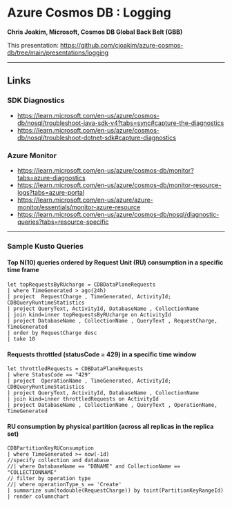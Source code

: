 # Azure Cosmos DB : Logging

**Chris Joakim, Microsoft, Cosmos DB Global Back Belt (GBB)**

This presentation: https://github.com/cjoakim/azure-cosmos-db/tree/main/presentations/logging

---

## Links

### SDK Diagnostics

- https://learn.microsoft.com/en-us/azure/cosmos-db/nosql/troubleshoot-java-sdk-v4?tabs=sync#capture-the-diagnostics
- https://learn.microsoft.com/en-us/azure/cosmos-db/nosql/troubleshoot-dotnet-sdk#capture-diagnostics

### Azure Monitor

- https://learn.microsoft.com/en-us/azure/cosmos-db/monitor?tabs=azure-diagnostics
- https://learn.microsoft.com/en-us/azure/cosmos-db/monitor-resource-logs?tabs=azure-portal
- https://learn.microsoft.com/en-us/azure/azure-monitor/essentials/monitor-azure-resource
- https://learn.microsoft.com/en-us/azure/cosmos-db/nosql/diagnostic-queries?tabs=resource-specific

---

### Sample Kusto Queries

#### Top N(10) queries ordered by Request Unit (RU) consumption in a specific time frame

```
let topRequestsByRUcharge = CDBDataPlaneRequests 
| where TimeGenerated > ago(24h)
| project  RequestCharge , TimeGenerated, ActivityId;
CDBQueryRuntimeStatistics
| project QueryText, ActivityId, DatabaseName , CollectionName
| join kind=inner topRequestsByRUcharge on ActivityId
| project DatabaseName , CollectionName , QueryText , RequestCharge, TimeGenerated
| order by RequestCharge desc
| take 10
```

#### Requests throttled (statusCode = 429) in a specific time window

```
let throttledRequests = CDBDataPlaneRequests
| where StatusCode == "429"
| project  OperationName , TimeGenerated, ActivityId;
CDBQueryRuntimeStatistics
| project QueryText, ActivityId, DatabaseName , CollectionName
| join kind=inner throttledRequests on ActivityId
| project DatabaseName , CollectionName , QueryText , OperationName, TimeGenerated
```

#### RU consumption by physical partition (across all replicas in the replica set)

```
CDBPartitionKeyRUConsumption
| where TimeGenerated >= now(-1d)
//specify collection and database
//| where DatabaseName == "DBNAME" and CollectionName == "COLLECTIONNAME"
// filter by operation type
//| where operationType_s == 'Create'
| summarize sum(todouble(RequestCharge)) by toint(PartitionKeyRangeId)
| render columnchart
```

